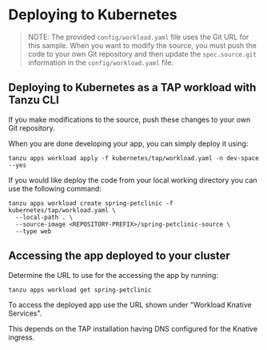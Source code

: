# Deploying to Kubernetes

> NOTE: The provided `config/workload.yaml` file uses the Git URL for this sample. When you want to modify the source, you must push the code to your own Git repository and then update the `spec.source.git` information in the `config/workload.yaml` file.

## Deploying to Kubernetes as a TAP workload with Tanzu CLI

If you make modifications to the source, push these changes to your own Git repository.

When you are done developing your app, you can simply deploy it using:

```
tanzu apps workload apply -f kubernetes/tap/workload.yaml -n dev-space --yes
```

If you would like deploy the code from your local working directory you can use the following command:

```
tanzu apps workload create spring-petclinic -f kubernetes/tap/workload.yaml \
  --local-path . \
  --source-image <REPOSITORY-PREFIX>/spring-petclinic-source \
  --type web
```

## Accessing the app deployed to your cluster

Determine the URL to use for the accessing the app by running:

```
tanzu apps workload get spring-petclinic
```

To access the deployed app use the URL shown under "Workload Knative Services".

This depends on the TAP installation having DNS configured for the Knative ingress.

